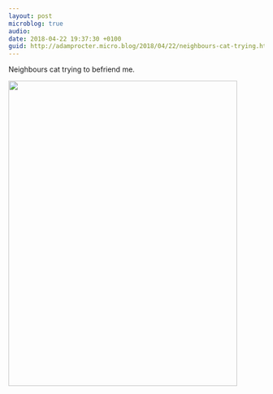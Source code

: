 ```yaml
---
layout: post
microblog: true
audio: 
date: 2018-04-22 19:37:30 +0100
guid: http://adamprocter.micro.blog/2018/04/22/neighbours-cat-trying.html
---
```

Neighbours cat trying to befriend me.

<img src="http://discursive.adamprocter.co.uk/uploads/2018/6739723300.jpg" width="450" height="600" />

